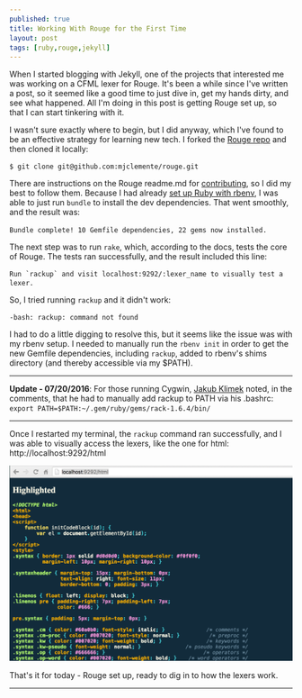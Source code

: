 ```yaml
---
published: true
title: Working With Rouge for the First Time
layout: post
tags: [ruby,rouge,jekyll]
---
```

When I started blogging with Jekyll, one of the projects that interested me was working on a CFML lexer for Rouge. It's been a while since I've written a post, so it seemed like a good time to just dive in, get my hands dirty, and see what happened. All I'm doing in this post is getting Rouge set up, so that I can start tinkering with it.

<!--more-->

I wasn't sure exactly where to begin, but I did anyway, which I've found to be an effective strategy for learning new tech. I forked the [Rouge repo](https://github.com/jneen/rouge) and then cloned it locally:

```shell-session
$ git clone git@github.com:mjclemente/rouge.git
```

There are instructions on the Rouge readme.md for [contributing](https://github.com/jneen/rouge#contributing), so I did my best to follow them. Because I had already [set up Ruby with rbenv](/2016/02/23/getting-started-with-jekyll-part-1.html), I was able to just run `bundle` to install the dev dependencies. That went smoothly, and the result was:

`Bundle complete! 10 Gemfile dependencies, 22 gems now installed.`

The next step was to run  `rake`, which, according to the docs, tests the core of Rouge. The tests ran successfully, and the result included this line:

```text
Run `rackup` and visit localhost:9292/:lexer_name to visually test a lexer.
```

So, I tried running `rackup` and it didn't work:

```text
-bash: rackup: command not found
```

I had to do a little digging to resolve this, but it seems like the issue was with my rbenv setup. I needed to manually run the `rbenv init` in order to get the new Gemfile dependencies, including `rackup`, added to rbenv's shims directory (and thereby accessible via my $PATH).

___
**Update - 07/20/2016**: For those running Cygwin, [Jakub Klimek](/2016/04/29/working-with-rouge-for-the-first-time.html#comment-2792924397) noted, in the comments, that he had to manually add rackup to PATH via his .bashrc: `export PATH=$PATH:~/.gem/ruby/gems/rack-1.6.4/bin/`

___

Once I restarted my terminal, the `rackup` command ran successfully, and I was able to visually access the lexers, like the one for html: http://localhost:9292/html

![rouge html lexer preview](/public/assets/images/rouge-html-lexer-syntax-highlight-preview.png)

That's it for today - Rouge set up, ready to dig in to how the lexers work.

___
